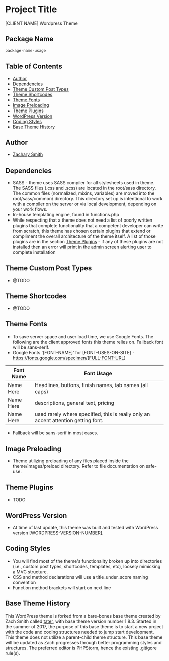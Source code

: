 # Project Title
[CLIENT NAME] Wordpress Theme

## Package Name
`package-name-usage`

## Table of Contents
- [Author](#author)
- [Dependencies](#dependencies)
- [Theme Custom Post Types](#theme-custom-post-types)
- [Theme Shortcodes](#theme-shortcodes)
- [Theme Fonts](#theme-fonts)
- [Image Preloading](#image-preloading)
- [Theme Plugins](#theme-plugins)
- [WordPress Version](#wordpress-version)
- [Coding Styles](#coding-styles)
- [Base Theme History](#base-theme-history)

## Author
* [Zachary Smith](https://www.twitter.com/zachisit)

## Dependencies
* SASS - theme uses SASS compiler for all stylesheets used in theme. The SASS files (.css and .scss) are located in the root/sass directory. The common files (normalized, mixins, variables) are moved into the root/sass/common/ directory. This directory set up is intentional to work with a compiler on the server or via local development, depending on your work flows.
* In-house templating engine, found in functions.php
* While respecting that a theme does not need a list of poorly written plugins that complete functionality that a competent developer can write from scratch, this theme has chosen certain plugins that extend or compliment the overall architecture of the theme itself. A list of those plugins are in the section [Theme Plugins](#theme-plugins) - if any of these plugins are not installed then an error will print in the admin screen alerting user to complete installation
 
## Theme Custom Post Types
* @TODO

## Theme Shortcodes
* @TODO

## Theme Fonts
* To save server space and user load time, we use Google Fonts. The following are the client approved fonts this theme relies on. Fallback font will be sans-serif.
* Google Fonts '[FONT-NAME]' for [FONT-USES-ON-SITE] - https://fonts.google.com/specimen/[FULL-FONT-URL]

Font Name  | Font Usage
------------- | -------------
Name Here  | Headlines, buttons, finish names, tab names (all caps)
Name Here  | descriptions, general text, pricing
Name Here  | used rarely where specified, this is really only an accent attention getting font.

* Fallback will be sans-serif in most cases.

## Image Preloading
* Theme utilizing preloading of any files placed inside the theme/images/preload directory. Refer to file documentation on safe-use.

## Theme Plugins
* TODO

## WordPress Version
* At time of last update, this theme was built and tested with WordPress version [WORDPRESS-VERSION-NUMBER].

## Coding Styles
* You will find most of the theme's functionality broken up into directories (i.e., custom post types, shortcodes, templates, etc), loosely mimicking a MVC structure.
* CSS and method declarations will use a title_under_score naming convention
* Function method brackets will start on next line

## Base Theme History
This WordPress theme is forked from a bare-bones base theme created by Zach Smith called [tater](https://github.com/zachisit/tater-wordpress-theme), with base theme version number 1.8.3. Started in the summer of 2017, the purpose of this base theme is to start a new project with the code and coding structures needed to jump start development. This theme does not utilize a parent-child theme structure. This base theme will be updated as Zach progresses through better programming styles and structures. The preferred editor is PHPStorm, hence the existing .gitigore rule(s).